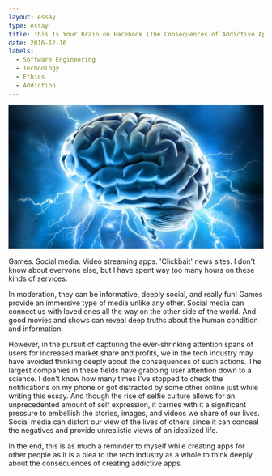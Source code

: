 ```yaml
---
layout: essay
type: essay
title: This Is Your Brain on Facebook (The Consequences of Addictive App Design)
date: 2016-12-16
labels:
  - Software Engineering
  - Technology
  - Ethics
  - Addiction
---
```


<img class="ui centered image" src="../images/blue-brain.jpg">

Games. Social media. Video streaming apps. 'Clickbait' news sites. I don't know about everyone else, but I have spent way too many hours on these kinds of services.

In moderation, they can be informative, deeply social, and really fun! Games provide an immersive type of media unlike any other. Social media can connect us with loved ones all the way on the other side of the world. And good movies and shows can reveal deep truths about the human condition and information.

However, in the pursuit of capturing the ever-shrinking attention spans of users for increased market share and profits, we in the tech industry may have avoided thinking deeply about the consequences of such actions. The largest companies in these fields have grabbing user attention down to a science. I don't know how many times I've stopped to check the notifications on my phone or got distracted by some other online just while writing this essay. And though the rise of selfie culture allows for an unprecedented amount of self expression, it carries with it a significant pressure to embellish the stories, images, and videos we share of our lives. Social media can distort our view of the lives of others since it can conceal the negatives and provide unrealistic views of an idealized life.

In the end, this is as much a reminder to myself while creating apps for other people as it is a plea to the tech industry as a whole to think deeply about the consequences of creating addictive apps.
